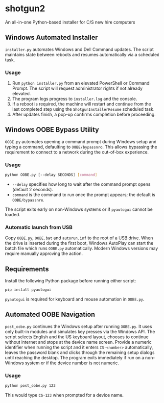 # shotgun2
An all-in-one Python-based installer for C/S new hire computers

## Windows Automated Installer

`installer.py` automates Windows and Dell Command updates. The script maintains state between reboots and resumes automatically via a scheduled task.
### Usage
1. Run `python installer.py` from an elevated PowerShell or Command Prompt. The script will request administrator rights if not already elevated.
2. The program logs progress to `installer.log` and the console.
3. If a reboot is required, the machine will restart and continue from the last completed step using the `ShotgunInstallerResume` scheduled task.
4. After updates finish, a pop-up confirms completion before proceeding.

## Windows OOBE Bypass Utility

`OOBE.py` automates opening a command prompt during Windows setup and typing a command, defaulting to `OOBE/bypassnro`. This allows bypassing the requirement to connect to a network during the out-of-box experience.

### Usage
```bash
python OOBE.py [--delay SECONDS] [command]
```
- `--delay` specifies how long to wait after the command prompt opens (default 2 seconds).
- `command` is the command to run once the prompt appears; the default is `OOBE/bypassnro`.

The script exits early on non-Windows systems or if `pyautogui` cannot be loaded.

### Automatic launch from USB

Copy `OOBE.py`, `OOBE.bat` and `autorun.inf` to the root of a USB drive. When
the drive is inserted during the first boot, Windows AutoPlay can start the
batch file which runs `OOBE.py` automatically. Modern Windows versions may
require manually approving the action.

## Requirements

Install the following Python package before running either script:

```bash
pip install pyautogui
```

`pyautogui` is required for keyboard and mouse automation in `OOBE.py`.

## Automated OOBE Navigation

`post_oobe.py` continues the Windows setup after running `OOBE.py`. It uses only
built-in modules and simulates key presses via the Windows API. The script
selects English and the US keyboard layout, chooses to continue without
internet and stops at the device name screen. Provide a numeric identifier when
running the script and it enters `CS-<number>` automatically, leaves the
password blank and clicks through the remaining setup dialogs until reaching the
desktop. The program exits immediately if run on a non-Windows system or if the
device number is not numeric.

### Usage

```bash
python post_oobe.py 123
```

This would type `CS-123` when prompted for a device name.

